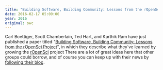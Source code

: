 ```yaml
---
title: "Building Software, Building Community: Lessons from the rOpenSci Project"
date: 2016-02-17 05:00:00
year: 2016
original: swc
---
```

Carl Boettiger,
Scott Chamberlain,
Ted Hart,
and Karthik Ram
have just published a paper titled
"[Building Software, Building Community: Lessons from the rOpenSci Project](http://openresearchsoftware.metajnl.com/articles/10.5334/jors.bu/)",
in which they describe what they've learned by growing the [rOpenSci](http://ropensci.org/) project
There are a lot of great ideas here that other groups could borrow,
and of course you can keep up with their news by
[following their blog](http://ropensci.org/blog/).
